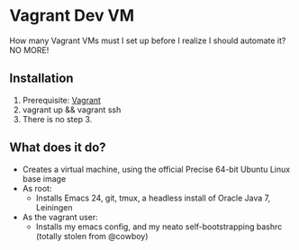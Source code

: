 # Vagrant Dev VM

How many Vagrant VMs must I set up before I realize I should automate it?  NO MORE!

## Installation

1. Prerequisite: [Vagrant](http://www.vagrantup.com/)
2. vagrant up && vagrant ssh
3. There is no step 3.

## What does it do?

* Creates a virtual machine, using the official Precise 64-bit Ubuntu Linux base image
* As root:
  * Installs Emacs 24, git, tmux, a headless install of Oracle Java 7, Leiningen
* As the vagrant user:
  * Installs my emacs config, and my neato self-bootstrapping bashrc (totally stolen from @cowboy)

